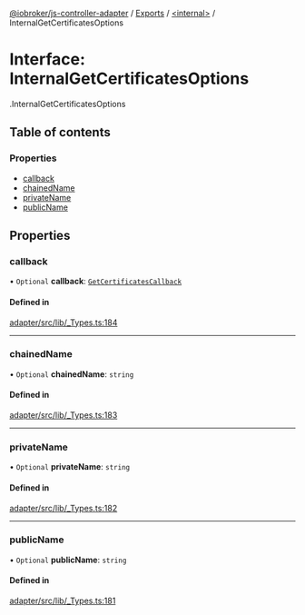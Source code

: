 [@iobroker/js-controller-adapter](../README.md) / [Exports](../modules.md) / [<internal\>](../modules/internal_.md) / InternalGetCertificatesOptions

# Interface: InternalGetCertificatesOptions

[<internal>](../modules/internal_.md).InternalGetCertificatesOptions

## Table of contents

### Properties

- [callback](internal_.InternalGetCertificatesOptions.md#callback)
- [chainedName](internal_.InternalGetCertificatesOptions.md#chainedname)
- [privateName](internal_.InternalGetCertificatesOptions.md#privatename)
- [publicName](internal_.InternalGetCertificatesOptions.md#publicname)

## Properties

### callback

• `Optional` **callback**: [`GetCertificatesCallback`](../modules/internal_.md#getcertificatescallback)

#### Defined in

[adapter/src/lib/_Types.ts:184](https://github.com/ioBroker/ioBroker.js-controller/blob/d8eef178/packages/adapter/src/lib/_Types.ts#L184)

___

### chainedName

• `Optional` **chainedName**: `string`

#### Defined in

[adapter/src/lib/_Types.ts:183](https://github.com/ioBroker/ioBroker.js-controller/blob/d8eef178/packages/adapter/src/lib/_Types.ts#L183)

___

### privateName

• `Optional` **privateName**: `string`

#### Defined in

[adapter/src/lib/_Types.ts:182](https://github.com/ioBroker/ioBroker.js-controller/blob/d8eef178/packages/adapter/src/lib/_Types.ts#L182)

___

### publicName

• `Optional` **publicName**: `string`

#### Defined in

[adapter/src/lib/_Types.ts:181](https://github.com/ioBroker/ioBroker.js-controller/blob/d8eef178/packages/adapter/src/lib/_Types.ts#L181)
